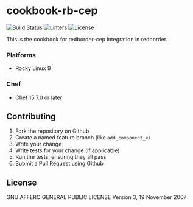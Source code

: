 # cookbook-rb-cep
[![Build Status][build-shield]][build-url]
[![Linters][linters-shield]][linters-url]
[![License][license-shield]][license-url]

<!-- Badges -->
[build-shield]: https://github.com/redBorder/cookbook-rb-cep/actions/workflows/rpm.yml/badge.svg?branch=master
[build-url]: https://github.com/redBorder/cookbook-rb-cep/actions/workflows/rpm.yml?query=branch%3Amaster
[linters-shield]: https://github.com/redBorder/cookbook-rb-cep/actions/workflows/lint.yml/badge.svg?event=push
[linters-url]: https://github.com/redBorder/cookbook-rb-cep/actions/workflows/lint.yml
[license-shield]: https://img.shields.io/badge/license-AGPLv3-blue.svg
[license-url]: https://github.com/cookbook-rb-cep/blob/HEAD/LICENSE

This is the cookbook for redborder-cep integration in redborder.

### Platforms

- Rocky Linux 9

### Chef

- Chef 15.7.0 or later

## Contributing

1. Fork the repository on Github
2. Create a named feature branch (like `add_component_x`)
3. Write your change
4. Write tests for your change (if applicable)
5. Run the tests, ensuring they all pass
6. Submit a Pull Request using Github

## License

GNU AFFERO GENERAL PUBLIC LICENSE Version 3, 19 November 2007
